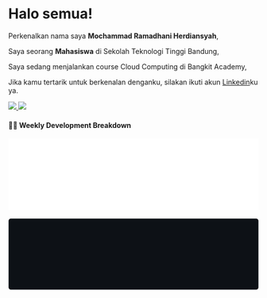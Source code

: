 # Halo semua! 

Perkenalkan nama saya **Mochammad Ramadhani Herdiansyah**,

Saya seorang **Mahasiswa** di Sekolah Teknologi Tinggi Bandung,

Saya sedang menjalankan course Cloud Computing di Bangkit Academy,

Jika kamu tertarik untuk berkenalan denganku, silakan ikuti akun [Linkedin](https://www.linkedin.com/in/moch-ramadhani-herdiansyah/)ku ya.

<p align="left">
<a href="https://github.com/NoirXz">
  <img height="180em" src="https://github-readme-stats-eight-theta.vercel.app/api?username=gilangadhan&show_icons=true&theme=algolia&include_all_commits=true&count_private=true"/>
  <img height="180em" src="https://github-readme-stats-eight-theta.vercel.app/api/top-langs/?username=gilangadhan&layout=compact&langs_count=8&theme=algolia"/>
</a>
</p>

#### 🏊‍♂️ Weekly Development Breakdown

![light](https://raw.githubusercontent.com/tw93/tw93/master/images/wakatime_weekly_language_stats.svg#gh-light-mode-only)

![dark](https://raw.githubusercontent.com/tw93/tw93/master/images/wakatime_weekly_language_stats_black.svg#gh-dark-mode-only)

</td>
<td valign="top" width="50%">
